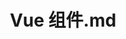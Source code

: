 ---
layout: post
title: Vue 组件.md
categories: [Vue]
description: 
keywords: Vue 组件.md
mermaid: false
sequence: false
flow: false
mathjax: false
mindmap: false
mindmap2: false
---